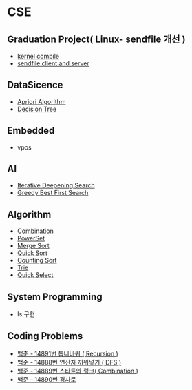 # CSE
## Graduation Project( Linux- sendfile 개선 )
* [kernel compile](https://github.com/yja938882/CSE/tree/master/linux/sendfile_client_server)
* [sendfile client and server](https://github.com/yja938882/CSE/tree/master/linux/sendfile_client_server)
## DataSicence
* [Apriori Algorithm](https://github.com/yja938882/CSE/tree/master/data_science/apriori)
* [Decision Tree](https://github.com/yja938882/CSE/tree/master/data_science/decision_tree)
## Embedded
* vpos
## AI
* [Iterative Deepening Search](https://github.com/yja938882/CSE/tree/master/AI/IterativeDeepeningSearch)
* [Greedy Best First Search](https://github.com/yja938882/CSE/tree/master/AI/GreedyBestFirstSearch)
## Algorithm
* [Combination](https://github.com/yja938882/CSE/blob/master/algorithm/combination.cpp)
* [PowerSet](https://github.com/yja938882/CSE/blob/master/algorithm/powerset.cpp)
* [Merge Sort](https://github.com/yja938882/CSE/blob/master/algorithm/mergesort.cpp)
* [Quick Sort](https://github.com/yja938882/CSE/blob/master/algorithm/quicksort.cpp)
* [Counting Sort](https://github.com/yja938882/CSE/blob/master/algorithm/countingsort.cpp)
* [Trie](https://github.com/yja938882/CSE/blob/master/algorithm/trie.cpp)
* [Quick Select](https://github.com/yja938882/CSE/blob/master/algorithm/quickselect.cpp)
## System Programming
* ls 구현
## Coding Problems
* [백준 - 14891번 톱니바퀴 ( Recursion )](https://github.com/yja938882/CSE/blob/master/coding_problem/baekjoon_14891.cpp
)
* [백준 - 14888번 연산자 끼워넣기 ( DFS )](https://github.com/yja938882/CSE/blob/master/coding_problem/baekjoon_14888.cpp)
* [백준 - 14889번 스타트와 링크( Combination )](https://github.com/yja938882/CSE/blob/master/coding_problem/baekjoon_14889.cpp)
* [백준 - 14890번 경사로](https://github.com/yja938882/CSE/blob/master/coding_problem/baekjoon_14890.cpp)

